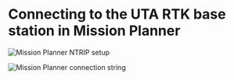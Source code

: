 # Connecting to the UTA RTK base station in Mission Planner

![Mission Planner NTRIP setup](https://github.com/cmcmurrough/cse4316/blob/master/mission_planner_NTRIP_setup.png?raw=true)

![Mission Planner connection string](https://github.com/cmcmurrough/cse4316/blob/master/mission_planner_connection_string?raw=true)